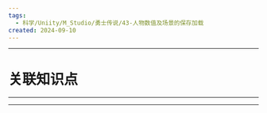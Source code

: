 ```yaml
---
tags:
  - 科学/Uniity/M_Studio/勇士传说/43-人物数值及场景的保存加载
created: 2024-09-10
---
```


---
# 关联知识点



---




---
